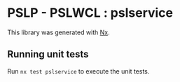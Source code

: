 # PSLP - PSLWCL : pslservice

This library was generated with [Nx](https://nx.dev).

## Running unit tests

Run `nx test pslservice` to execute the unit tests.
